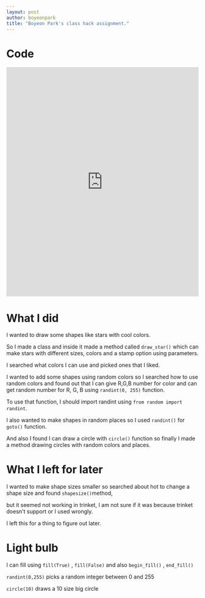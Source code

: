 ```yaml
---
layout: post
author: boyeonpark
title: "Boyeon Park's class hack assignment."
---
```



# Code

<iframe src="https://trinket.io/embed/python/2c33cbd350" width="100%" height="600" frameborder="0" marginwidth="0" marginheight="0" allowfullscreen></iframe>

# What I did

I wanted to draw some shapes like stars with cool colors.

So I made a class and inside it made a method called `draw_star()` which can make stars with different sizes, colors and a stamp option using parameters.

I searched what colors I can use and picked ones that I liked.

I wanted to add some shapes using random colors so I searched how to use random colors and found out that I can give R,G,B number for color and can get random number for R, G, B using `randint(0, 255)` function.

To use that function, I should import randint using `from random import randint`. 

I also wanted to make shapes in random places so I used `randint()` for `goto()` function.

And also I found I can draw a circle with `circle()` function so finally I made a method drawing circles with random colors and places. 


# What I left for later
I wanted to make shape sizes smaller so searched about hot to change a shape size and found `shapesize()`method, 

but it seemed not working in trinket, I am not sure if it was because trinket doesn't support or I used wrongly.

I left this for a thing to figure out later. 

# Light bulb

I can fill using `fill(True)` , `fill(False)`  and also `begin_fill()` , `end_fill()`

`randint(0,255)` picks a random integer between 0 and 255

`circle(10)` draws a 10 size big circle


